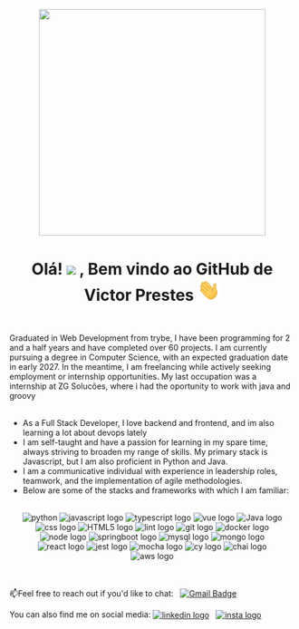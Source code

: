 <p align="Center" ><img src="https://i.postimg.cc/x1cHP64P/68747470733a2f2f6f63746f6465782e6769746875622e636f6d2f696d616765732f737465726f6964746f6361742e706e67.png" height="400px" width ="400px"></p>


<h1 align="Center">  Olá! <img src="https://media.giphy.com/media/WUlplcMpOCEmTGBtBW/giphy.gif" width="40px"> , Bem vindo ao GitHub de Victor Prestes <img src="https://raw.githubusercontent.com/ABSphreak/ABSphreak/master/gifs/Hi.gif" width="40px" /> </h1>
<br>

Graduated in Web Development from trybe, I have been programming for 2 and a half years and have completed over 60 projects. 
I am currently pursuing a degree in Computer Science, with an expected graduation date in early 2027. In the meantime, I am freelancing while actively seeking employment or internship opportunities. My last occupation was a internship at ZG Solucões, where i had the oportunity to work with java and groovy
<br>
<br>
- As a Full Stack Developer, I love backend and frontend, and im also learning a lot about devops lately
- I am self-taught and have a passion for learning in my spare time, always striving to broaden my range of skills. My primary stack is Javascript, but I am also proficient in Python and Java.
- I am a communicative individual with experience in leadership roles, teamwork, and the implementation of agile methodologies.
- Below are some of the stacks and frameworks with which I am familiar:


<br />

<div align="center">

<img src="https://img.shields.io/badge/-Python-gray?logo=python&logoColor=white" alt="python"/>
<img src="https://img.shields.io/badge/-Javascript-gray?logo=javascript&logoColor=white" alt="javascript logo"> 
<img src="https://img.shields.io/badge/-Typescript-gray?logo=typescript&logoColor=white" alt="typescript logo">
<img src="https://img.shields.io/badge/-Vue-gray?logo=kotlin&logoColor=white" alt="vue logo">
<img src="https://img.shields.io/badge/-Java-gray?logo=Java&logoColor=white" alt="Java logo">
<br />
<img src="https://img.shields.io/badge/-CSS3-gray?logo=css3&logoColor=white" alt="css logo">
<img src="https://img.shields.io/badge/-HTML5-gray?logo=HTML5&logoColor=white" alt="HTML5 logo">
<img src="https://img.shields.io/badge/-ESlint-gray?logo=ESlint&logoColor=white" alt="lint logo">
<img src="https://img.shields.io/badge/-Git-gray?logo=git&logoColor=white" alt="git logo">
<img src="https://img.shields.io/badge/-Docker-gray?logo=docker&logoColor=white" alt="docker logo"> 
<br />
<img src="https://img.shields.io/badge/-Node.JS-gray?logo=node.js&logoColor=white" alt="node logo">
<img src="https://img.shields.io/badge/-Springboot-gray?logo=Springboot&logoColor=white" alt="springboot logo">
<img src="https://img.shields.io/badge/-MySQL-gray?logo=mysql&logoColor=white" alt="mysql logo">
<img src="https://img.shields.io/badge/-Mongodb-gray?logo=mongodb&logoColor=white" alt="mongo logo">
<br />
<img src="https://img.shields.io/badge/-React-gray?logo=react&logoColor=white" alt="react logo">
<img src="https://img.shields.io/badge/-Jest-gray?logo=jest&logoColor=white" alt="jest logo">
<img src="https://img.shields.io/badge/-Mocha-gray?logo=mocha&logoColor=white" alt="mocha logo">
<img src="https://img.shields.io/badge/-Cypress-gray?logo=cypress&logoColor=white" alt="cy logo">
<img src="https://img.shields.io/badge/-Chai-gray?logo=chai&logoColor=white" alt="chai logo">
<br />

<img src="https://img.shields.io/badge/Certified%20AWS%20Cloud%20Practitioner-gray?logo=amazon%20web%20services&logoColor=white" alt="aws logo">



</div>

  <br />

  <br />

📫Feel free to reach out if you'd like to chat: &nbsp;&nbsp;[![Gmail Badge](https://img.shields.io/badge/-Gmail-c14438?style=flat-square&logo=Gmail&logoColor=white)](mailto:vhprestes@gmail.com)


<p>
You can also find me on social media:
  <a href="https://www.linkedin.com/in/vhprestes/" target="_blank"><img align="center" src="https://img.shields.io/badge/-Linkedin-gray?style=for-the-badge&logo=linkedin&logoColor=white" alt="linkedin logo"/></a>&nbsp;&nbsp;
<a href="https://instagram.com/vhprestes" target="_blank"><img align="center" src="https://img.shields.io/badge/-Instagram-gray?style=for-the-badge&logo=Instagram&logoColor=white" alt="insta logo"/></a>&nbsp;&nbsp;
</p>

